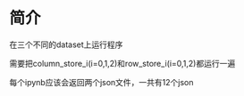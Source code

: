 # 简介

在三个不同的dataset上运行程序

需要把column_store_i(i=0,1,2)和row_store_i(i=0,1,2)都运行一遍

每个ipynb应该会返回两个json文件，一共有12个json
